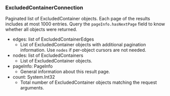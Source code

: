 ### ExcludedContainerConnection
Paginated list of ExcludedContainer objects. Each page of the results includes at most 1000 entries. Query the `pageInfo.hasNextPage` field to know whether all objects were returned.

- edges: list of ExcludedContainerEdges
  - List of ExcludedContainer objects with additional pagination information. Use `nodes` if per-object cursors are not needed.
- nodes: list of ExcludedContainers
  - List of ExcludedContainer objects.
- pageInfo: PageInfo
  - General information about this result page.
- count: System.Int32
  - Total number of ExcludedContainer objects matching the request arguments.
